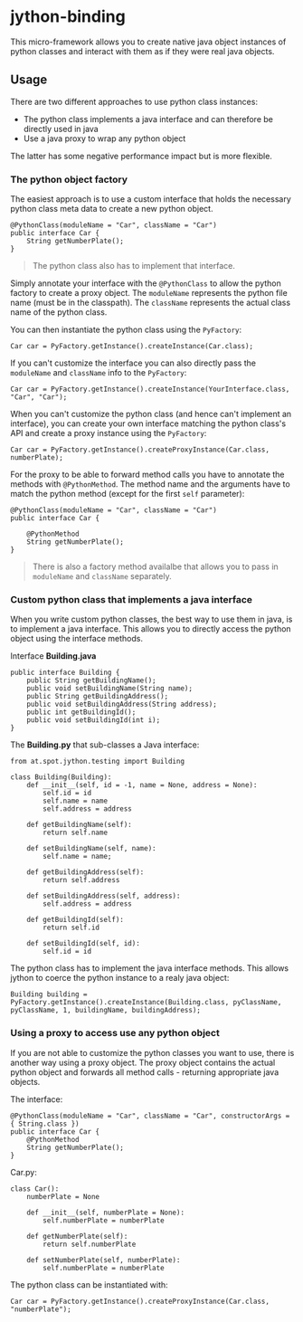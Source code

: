# jython-binding
This micro-framework allows you to create native java object instances of python classes and interact with them as if they were real java objects.

## Usage
There are two different approaches to use python class instances:
* The python class implements a java interface and can therefore be directly used in java
* Use a java proxy to wrap any python object

The latter has some negative performance impact but is more flexible.

### The python object factory
The easiest approach is to use a custom interface that holds the necessary python class meta data to create a new python object.

```
@PythonClass(moduleName = "Car", className = "Car")
public interface Car {
	String getNumberPlate();
}
```

> The python class also has to implement that interface.


Simply annotate your interface with the `@PythonClass` to allow the python factory to create a proxy object. The `moduleName` represents the python file name (must be in the classpath). The `className` represents the actual class name of the python class.

You can then instantiate the python class using the `PyFactory`:
  
```
Car car = PyFactory.getInstance().createInstance(Car.class);
```

If you can't customize the interface you can also directly pass the `moduleName` and `className` info to the `PyFactory`:
```
Car car = PyFactory.getInstance().createInstance(YourInterface.class, "Car", "Car");
```

When you can't customize the python class (and hence can't implement an interface), you can create your own interface matching the python class's API and create a proxy instance using the `PyFactory`:
```
Car car = PyFactory.getInstance().createProxyInstance(Car.class, numberPlate);
```

For the proxy to be able to forward method calls you have to annotate the methods with `@PythonMethod`. The method name and the arguments have to match the python method (except for the first `self` parameter):
```
@PythonClass(moduleName = "Car", className = "Car")
public interface Car {

	@PythonMethod
	String getNumberPlate();
}
```
> There is also a factory method availalbe that allows you to pass in `moduleName` and `className` separately.

### Custom python class that implements a java interface
When you write custom python classes, the best way to use them in java, is to implement a java interface. This allows you to directly access the python object using the interface methods.

Interface **Building.java**
```
public interface Building {
	public String getBuildingName();
	public void setBuildingName(String name);
	public String getBuildingAddress();
	public void setBuildingAddress(String address);
	public int getBuildingId();
	public void setBuildingId(int i);
}
```

The **Building.py** that sub-classes a Java interface:
```
from at.spot.jython.testing import Building

class Building(Building):
	def __init__(self, id = -1, name = None, address = None):
		self.id = id
		self.name = name
		self.address = address

	def getBuildingName(self):
		return self.name

	def setBuildingName(self, name):
		self.name = name;

	def getBuildingAddress(self):
		return self.address
	   
	def setBuildingAddress(self, address):
		self.address = address

	def getBuildingId(self):
		return self.id

	def setBuildingId(self, id):
		self.id = id		
```

The python class has to implement the java interface methods. This allows jython to coerce the python instance to a realy java object:
```
Building building = PyFactory.getInstance().createInstance(Building.class, pyClassName, pyClassName, 1, buildingName, buildingAddress);
```

### Using a proxy to access use any python object
If you are not able to customize the python classes you want to use, there is another way using a proxy object. The proxy object contains the actual python object and forwards all method calls - returning appropriate java objects. 

The interface:
```
@PythonClass(moduleName = "Car", className = "Car", constructorArgs = { String.class })
public interface Car {
	@PythonMethod
	String getNumberPlate();
}
```

Car.py:
```
class Car():
	numberPlate = None

	def __init__(self, numberPlate = None):
		self.numberPlate = numberPlate
	
	def getNumberPlate(self):
		return self.numberPlate

	def setNumberPlate(self, numberPlate):
		self.numberPlate = numberPlate
```

The python class can be instantiated with:
```
Car car = PyFactory.getInstance().createProxyInstance(Car.class, "numberPlate");
```